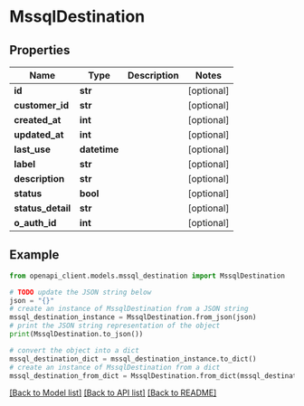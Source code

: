 # MssqlDestination


## Properties

Name | Type | Description | Notes
------------ | ------------- | ------------- | -------------
**id** | **str** |  | [optional] 
**customer_id** | **str** |  | [optional] 
**created_at** | **int** |  | [optional] 
**updated_at** | **int** |  | [optional] 
**last_use** | **datetime** |  | [optional] 
**label** | **str** |  | [optional] 
**description** | **str** |  | [optional] 
**status** | **bool** |  | [optional] 
**status_detail** | **str** |  | [optional] 
**o_auth_id** | **int** |  | [optional] 

## Example

```python
from openapi_client.models.mssql_destination import MssqlDestination

# TODO update the JSON string below
json = "{}"
# create an instance of MssqlDestination from a JSON string
mssql_destination_instance = MssqlDestination.from_json(json)
# print the JSON string representation of the object
print(MssqlDestination.to_json())

# convert the object into a dict
mssql_destination_dict = mssql_destination_instance.to_dict()
# create an instance of MssqlDestination from a dict
mssql_destination_from_dict = MssqlDestination.from_dict(mssql_destination_dict)
```
[[Back to Model list]](../README.md#documentation-for-models) [[Back to API list]](../README.md#documentation-for-api-endpoints) [[Back to README]](../README.md)


